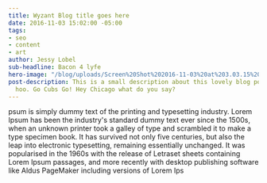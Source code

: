 ```yaml
---
title: Wyzant Blog title goes here
date: 2016-11-03 15:02:00 -05:00
tags:
- seo
- content
- art
author: Jessy Lobel
sub-headline: Bacon 4 lyfe
hero-image: "/blog/uploads/Screen%20Shot%202016-11-03%20at%203.03.15%20PM.png"
post-description: This is a small description about this lovely blog post Yay woo
  hoo. Go Cubs Go! Hey Chicago what do you say?
---
```


psum is simply dummy text of the printing and typesetting industry. Lorem Ipsum has been the industry's standard dummy text ever since the 1500s, when an unknown printer took a galley of type and scrambled it to make a type specimen book. It has survived not only five centuries, but also the leap into electronic typesetting, remaining essentially unchanged. It was popularised in the 1960s with the release of Letraset sheets containing Lorem Ipsum passages, and more recently with desktop publishing software like Aldus PageMaker including versions of Lorem Ips